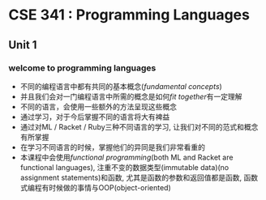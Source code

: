 # CSE 341 : Programming Languages

## Unit 1

### welcome to programming languages

- 不同的编程语言中都有共同的基本概念(*fundamental concepts*)
- 并且我们会对一门编程语言中所需的概念是如何*fit together*有一定理解
- 不同的语言，会使用一些额外的方法呈现这些概念
- 通过学习，对于今后掌握不同的语言将大有裨益
- 通过对ML / Racket / Ruby三种不同语言的学习, 让我们对不同的范式和概念有所掌握
- 在学习不同语言的时候，掌握他们的异同是我们非常看重的
- 本课程中会使用*functional programming*(both ML and Racket are functional languages), 注重不变的数据类型(immutable data)(no assignment statements)和函数, 尤其是函数的参数和返回值都是函数, 函数式编程有时候做的事情与OOP(object-oriented)